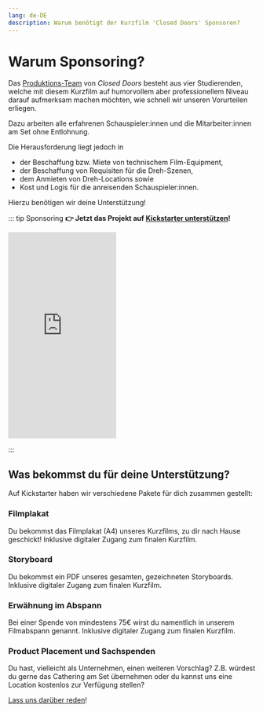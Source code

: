 ```yaml
---
lang: de-DE
description: Warum benötigt der Kurzfilm 'Closed Doors' Sponsoren?
---
```


# Warum Sponsoring?

Das [Produktions-Team](/team.html#produktion) von _Closed Doors_ besteht aus vier Studierenden,
welche mit diesem Kurzfilm auf humorvollem aber professionellem Niveau darauf aufmerksam machen möchten,
wie schnell wir unseren Vorurteilen erliegen.

Dazu arbeiten alle erfahrenen Schauspieler:innen und die Mitarbeiter:innen am Set ohne Entlohnung.

Die Herausforderung liegt jedoch in

- der Beschaffung bzw. Miete von technischem Film-Equipment,
- der Beschaffung von Requisiten für die Dreh-Szenen,
- dem Anmieten von Dreh-Locations sowie
- Kost und Logis für die anreisenden Schauspieler:innen.

Hierzu benötigen wir deine Unterstützung!

::: tip Sponsoring
**👉 Jetzt das Projekt auf
    [<badge type="tip" vertical="middle">Kickstarter unterstützen</badge>](https://www.kickstarter.com/projects/415863944/behind-closed-doors-3)!**

<iframe
    src="https://www.kickstarter.com/projects/415863944/behind-closed-doors-3/widget/card.html?v=2"
    width="220" height="420" frameborder="0" scrolling="no"></iframe>

:::

## Was bekommst du für deine Unterstützung?

Auf Kickstarter haben wir verschiedene Pakete für dich zusammen gestellt:

### Filmplakat

Du bekommst das Filmplakat (A4) unseres Kurzfilms, zu dir nach Hause geschickt! Inklusive digitaler Zugang zum finalen Kurzfilm.

### Storyboard

Du bekommst ein PDF unseres gesamten, gezeichneten Storyboards. Inklusive digitaler Zugang zum finalen Kurzfilm.

### Erwähnung im Abspann

Bei einer Spende von mindestens 75€ wirst du namentlich in unserem Filmabspann genannt. Inklusive digitaler Zugang zum finalen Kurzfilm.

### Product Placement und Sachspenden

Du hast, vielleicht als Unternehmen, einen weiteren Vorschlag? Z.B. würdest du gerne das Cathering am Set
übernehmen oder du kannst uns eine Location kostenlos zur Verfügung stellen?

[Lass uns darüber reden](mailto:jonas@st-strittmatter.name)!
